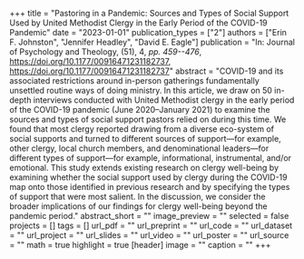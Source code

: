 +++
title = "Pastoring in a Pandemic: Sources and Types of Social Support Used by United Methodist Clergy in the Early Period of the COVID-19 Pandemic"
date = "2023-01-01"
publication_types = ["2"]
authors = ["Erin F. Johnston", "Jennifer Headley", "David E. Eagle"]
publication = "In: Journal of Psychology and Theology, (51), 4, _pp. 459--476_, https://doi.org/10.1177/00916471231182737, https://doi.org/10.1177/00916471231182737"
abstract = "COVID-19 and its associated restrictions around in-person gatherings fundamentally unsettled routine ways of doing ministry. In this article, we draw on 50 in-depth interviews conducted with United Methodist clergy in the early period of the COVID-19 pandemic (June 2020–January 2021) to examine the sources and types of social support pastors relied on during this time. We found that most clergy reported drawing from a diverse eco-system of social supports and turned to different sources of support—for example, other clergy, local church members, and denominational leaders—for different types of support—for example, informational, instrumental, and/or emotional. This study extends existing research on clergy well-being by examining whether the social support used by clergy during the COVID-19 map onto those identified in previous research and by specifying the types of support that were most salient. In the discussion, we consider the broader implications of our findings for clergy well-being beyond the pandemic period."
abstract_short = ""
image_preview = ""
selected = false
projects = []
tags = []
url_pdf = ""
url_preprint = ""
url_code = ""
url_dataset = ""
url_project = ""
url_slides = ""
url_video = ""
url_poster = ""
url_source = ""
math = true
highlight = true
[header]
image = ""
caption = ""
+++
